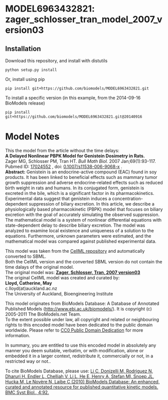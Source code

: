 # MODEL6963432821: zager_schlosser_tran_model_2007_version03

## Installation

Download this repository, and install with distutils

`python setup.py install`

Or, install using pip

`pip install git+https://github.com/biomodels/MODEL6963432821.git`

To install a specific version (in this example, from the 2014-09-16 BioModels release)

`pip install git+https://github.com/biomodels/MODEL6963432821.git@20140916`


# Model Notes


This the model from the article without the time delays:  
**A Delayed Nonlinear PBPK Model for Genistein Dosimetry in Rats.**   
Zager MG, Schlosser PM, Tran HT. _Bull Math Biol._ 2007 Jan;69(1):93-117.
Pubmed ID: [17024552](http://www.ncbi.nlm.nih.gov/pubmed/17024552) , doi:
[0.1007/s11538-006-9068-x](http://dx.doi.org/10.1007/s11538-006-9068-x) .  
**Abstract:** Genistein is an endocrine-active compound (EAC) found in soy products. It has been linked to beneficial effects such as mammary tumor growth suppression and adverse endocrine-related effects such as reduced birth weight in rats and humans. In its conjugated form, genistein is excreted in the bile, which is a significant factor in its pharmacokinetics. Experimental data suggest that genistein induces a concentration-dependent suppression of biliary excretion. In this article, we describe a physiologically based pharmacokinetic (PBPK) model that focuses on biliary excretion with the goal of accurately simulating the observed suppression. The mathematical model is a system of nonlinear differential equations with state-dependent delay to describe biliary excretion. The model was analyzed to examine local existence and uniqueness of a solution to the equations. Furthermore, unknown parameters were estimated, and the mathematical model was compared against published experimental data.   

This model was taken from the [CellML
repository](http://www.cellml.org/models) and automatically converted to SBML.  
Both the CellML version and the converted SBML version do not contain the time
dalays of the original model.  
The original model was: [ **Zager, Schlosser, Tran, 2007 version03**
](http://www.cellml.org/models/zager_schlosser_tran_2007_version03)  
The original CellML model was created and curated by:  
**Lloyd, Catherine, May**   
c.lloyd(at)auckland.ac.nz  
The University of Auckland, Bioengineering Institute

This model originates from BioModels Database: A Database of Annotated
Published Models (http://www.ebi.ac.uk/biomodels/). It is copyright (c)
2005-2011 The BioModels.net Team.  
To the extent possible under law, all copyright and related or neighbouring
rights to this encoded model have been dedicated to the public domain
worldwide. Please refer to [CC0 Public Domain
Dedication](http://creativecommons.org/publicdomain/zero/1.0/) for more
information.

In summary, you are entitled to use this encoded model in absolutely any
manner you deem suitable, verbatim, or with modification, alone or embedded it
in a larger context, redistribute it, commercially or not, in a restricted way
or not..  
  
To cite BioModels Database, please use: [Li C, Donizelli M, Rodriguez N,
Dharuri H, Endler L, Chelliah V, Li L, He E, Henry A, Stefan MI, Snoep JL,
Hucka M, Le Novère N, Laibe C (2010) BioModels Database: An enhanced, curated
and annotated resource for published quantitative kinetic models. BMC Syst
Biol., 4:92.](http://www.ncbi.nlm.nih.gov/pubmed/20587024)


